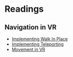 # Readings

## Navigation in VR

- [Implementing Walk In Place](./Readings/Implementing_Walk_In_Place.md)
- [Implementing Teleporting](./Readings/Implementing_Teleporting.md)
- [Movement in VR](./Readings/Movement_in_VR.md)